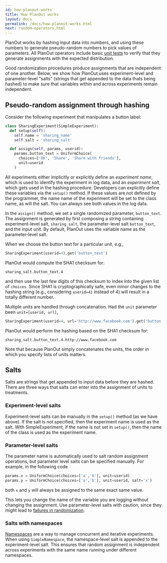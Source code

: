 ```yaml
---
id: how-planout-works
title: How PlanOut works
layout: docs
permalink: /docs/how-planout-works.html
next: random-operators.html
---
```


PlanOut works by hashing input data into numbers, and using these numbers to
generate pseudo-random numbers to pick values of parameters.
All PlanOut operators include basic
[unit tests](https://github.com/facebook/planout/blob/master/planout/test/test_random_ops.py)
to verify that they generate assignments with the expected distribution.

Good randomization procedures produce assignments that are independent of one
another. Below, we show how PlanOut uses experiment-level and parameter-level
"salts" (strings that get appended to the data thats being hashed) to make sure
that variables within and across experiments remain independent.

## Pseudo-random assignment through hashing
Consider the following experiment that manipulates a button label:

```python
class SharingExperiment(SimpleExperiment):
  def setup(self):
    self.name = 'sharing_name'
    self.salt = 'sharing_salt'

  def assign(self, params, userid):
    params.button_text = UniformChoice(
      choices=['OK', 'Share', 'Share with friends'],
      unit=userid
    )
```

All experiments either implicitly or explicitly define an *experiment name*,
which is used to identify the experiment in log data, and an *experiment salt*,
which gets used in the hashing procedure.  Developers can explicitly define
these variables via the `setup()` method. If these values are not defined by
the programmer, the name name of the experiment will be set to the class name,
as will the salt.  You can always see both values in the log data.

In the `assign()` method, we set a single randomized parameter, `button_text`.
The assignment is generated by first composing a string containing
experiment-level salt, `sharing_salt`, the parameter-level salt `button_text`,
and the input unit. By default, PlanOut uses the variable name as the
parameter-level salt.

When we choose the button text for a particular unit, e.g.,

```python
SharingExperiment(userid=4).get('button_text')
```

PlanOut would compute the SHA1 checksum for:

```
sharing_salt.button_text.4
```

and then use the last few digits of this checksum to index into the given list of `choices`.  Since SHA1 is cryptographically safe, even minor changes to the hashing string (e.g., considering `userid=41` instead of 4) will result in a totally different number.

Multiple units are handled through concatenation. Had the `unit` parameter
been `unit=[userid, url]`,

```python
SharingExperiment(userid=4, url='http://www.facebook.com').get('button_text')
```

PlanOut would perform the hashing based on the SHA1 checksum for:

```
sharing_salt.button_text.4.http://www.facebook.com
```

Note that because PlanOut simply concatenates the units, the order in which you
specify lists of units matters.


## Salts
Salts are strings that get appended to input data before they are hashed.
There are three ways that salts can enter into the assignment of units to
treatments.

### Experiment-level salts
Experiment-level salts can be manually in the  `setup()` method
(as we have above). If the salt is not specified, then the experiment name is
used as the salt. With SimpleExperiment, if the name is not set in
`setup()`, then the name of the class is used as the experiment name.

### Parameter-level salts
The parameter name is automatically used to salt random assignment operations,
but parameter level salts can be specified manually.
For example, in the following code

```python
params.x = UniformChoice(choices=['a','b'], unit=userid)
params.y = UniformChoice(choices=['a','b'], unit=userid, salt='x')
```

both `x` and `y` will always be assigned to the same exact same value.

This lets you change the name of the variable you are logging without changing the assignment. Use parameter-level salts with caution, since they might lead to [failures in randomization](best-practices.html).

### Salts with namespaces
[Namespaces](namespaces.html) are a way to manage concurrent and iterative experiments. When using `SimpleNamespace`, the namespace-level salt is appended to the experiment-level salt. This ensures that random assignment is independent across experiments with the same name running under different namespaces.
